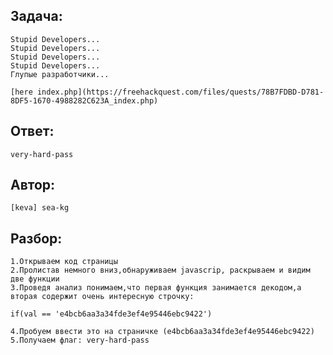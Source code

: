 ## Задача: 
    Stupid Developers...
    Stupid Developers...
    Stupid Developers...
    Stupid Developers...
    Глупые разработчики...

    [here index.php](https://freehackquest.com/files/quests/78B7FDBD-D781-8DF5-1670-4988282C623A_index.php)

## Ответ:
    very-hard-pass

## Автор: 
    [keva] sea-kg

## Разбор:
    1.Открываем код страницы
    2.Пролистав немного вниз,обнаруживаем javascrip, раскрываем и видим две функции
    3.Проведя анализ понимаем,что первая функция занимается декодом,а вторая содержит очень интересную строчку:
    
    if(val == 'e4bcb6aa3a34fde3ef4e95446ebc9422')
    
    4.Пробуем ввести это на страничке (e4bcb6aa3a34fde3ef4e95446ebc9422)
    5.Получаем флаг: very-hard-pass